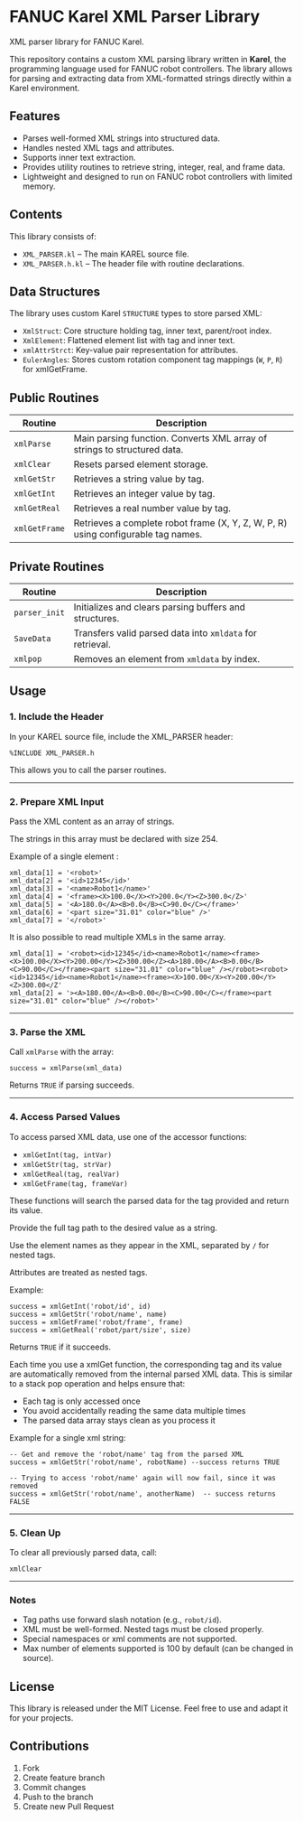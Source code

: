 # FANUC Karel XML Parser Library
XML parser library for FANUC Karel.

This repository contains a custom XML parsing library written in **Karel**, the programming language used for FANUC robot controllers. The library allows for parsing and extracting data from XML-formatted strings directly within a Karel environment.

## Features

- Parses well-formed XML strings into structured data.
- Handles nested XML tags and attributes.
- Supports inner text extraction.
- Provides utility routines to retrieve string, integer, real, and frame data.
- Lightweight and designed to run on FANUC robot controllers with limited memory.

## Contents

This library consists of:
- `XML_PARSER.kl`   – The main KAREL source file.
- `XML_PARSER.h.kl` – The header file with routine declarations.

## Data Structures

The library uses custom Karel `STRUCTURE` types to store parsed XML:

- `XmlStruct`: Core structure holding tag, inner text, parent/root index.
- `XmlElement`: Flattened element list with tag and inner text.
- `xmlAttrStrct`: Key-value pair representation for attributes.
- `EulerAngles`: Stores custom rotation component tag mappings (`W`, `P`, `R`) for xmlGetFrame.

## Public Routines

| Routine         | Description                                                                       |
|-----------------|-----------------------------------------------------------------------------------|
| `xmlParse`      | Main parsing function. Converts XML array of strings to structured data.          |
| `xmlClear`      | Resets parsed element storage.                                                    |
| `xmlGetStr`     | Retrieves a string value by tag.                                                  |
| `xmlGetInt`     | Retrieves an integer value by tag.                                                |
| `xmlGetReal`    | Retrieves a real number value by tag.                                             |
| `xmlGetFrame`   | Retrieves a complete robot frame (X, Y, Z, W, P, R) using configurable tag names. |

## Private Routines
| Routine         | Description                                                                 |
|-----------------|-----------------------------------------------------------------------------|
| `parser_init`   | Initializes and clears parsing buffers and structures.                      |
| `SaveData`      | Transfers valid parsed data into `xmldata` for retrieval.                   |
| `xmlpop`        | Removes an element from `xmldata` by index.                                 |

## Usage

### 1. Include the Header
In your KAREL source file, include the XML_PARSER header:

```karel
%INCLUDE XML_PARSER.h
```

This allows you to call the parser routines.

---

### 2. Prepare XML Input

Pass the XML content as an array of strings. 

The strings in this array must be declared with size 254.

Example of a single element :

```karel
xml_data[1] = '<robot>'
xml_data[2] = '<id>12345</id>'
xml_data[3] = '<name>Robot1</name>'
xml_data[4] = '<frame><X>100.0</X><Y>200.0</Y><Z>300.0</Z>'
xml_data[5] = '<A>180.0</A><B>0.0</B><C>90.0</C></frame>'
xml_data[6] = '<part size="31.01" color="blue" />'
xml_data[7] = '</robot>'
```

It is also possible to read multiple XMLs in the same array.

```karel
xml_data[1] = '<robot><id>12345</id><name>Robot1</name><frame><X>100.00</X><Y>200.00</Y><Z>300.00</Z><A>180.00</A><B>0.00</B><C>90.00</C></frame><part size="31.01" color="blue" /></robot><robot><id>12345</id><name>Robot1</name><frame><X>100.00</X><Y>200.00</Y><Z>300.00</Z'
xml_data[2] = '><A>180.00</A><B>0.00</B><C>90.00</C></frame><part size="31.01" color="blue" /></robot>'
```
---

### 3. Parse the XML

Call `xmlParse` with the array:

```karel
success = xmlParse(xml_data)
```

Returns `TRUE` if parsing succeeds.

---

### 4. Access Parsed Values


To access parsed XML data, use one of the accessor functions:

- `xmlGetInt(tag, intVar)`
- `xmlGetStr(tag, strVar)`
- `xmlGetReal(tag, realVar)`
- `xmlGetFrame(tag, frameVar)`

These functions will search the parsed data for the tag provided and return its value.

Provide the full tag path to the desired value as a string.

Use the element names as they appear in the XML, separated by `/` for nested tags.

Attributes are treated as nested tags.


Example:

```karel
success = xmlGetInt('robot/id', id)
success = xmlGetStr('robot/name', name)
success = xmlGetFrame('robot/frame', frame)
success = xmlGetReal('robot/part/size', size)
```

Returns `TRUE` if it succeeds.

Each time you use a xmlGet function, the corresponding tag and its value are automatically removed from the internal parsed XML data. This is similar to a stack pop operation and helps ensure that:

- Each tag is only accessed once
- You avoid accidentally reading the same data multiple times
- The parsed data array stays clean as you process it

Example for a single xml string: 

```karel
-- Get and remove the 'robot/name' tag from the parsed XML
success = xmlGetStr('robot/name', robotName) --success returns TRUE

-- Trying to access 'robot/name' again will now fail, since it was removed
success = xmlGetStr('robot/name', anotherName)  -- success returns FALSE
```
---

### 5. Clean Up

To clear all previously parsed data, call:

```karel
xmlClear
```

---

### Notes

- Tag paths use forward slash notation (e.g., `robot/id`).
- XML must be well-formed. Nested tags must be closed properly.
- Special namespaces or xml comments are not supported.
- Max number of elements supported is 100 by default (can be changed in source).

## License
 This library is released under the MIT License. Feel free to use and adapt it for your projects.
 
## Contributions
 1. Fork
 2. Create feature branch
 3. Commit changes
 4. Push to the branch
 5. Create new Pull Request


